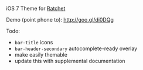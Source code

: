 iOS 7 Theme for [Ratchet](https://github.com/maker/ratchet/)

Demo (point phone to): http://goo.gl/di0DQg

Todo:
- `bar-title` icons
- `bar-header-secondary` autocomplete-ready overlay
- make easily themable
- update this with supplemental documentation